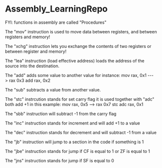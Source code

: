 # Assembly_LearningRepo

FYI: functions in assembly are called "Procedures"

The "mov" instruction is used to move data between registers, and between registers and memory!

The "xchg" instruction lets you exchange the contents of two registers or between register and memory!

The "lea" instruction (load effective address) loads the address of the source into the destination.

The "add" adds some value to another value for instance: mov rax, 0x1           ---> rax 0x3
                                                         add rax, 0x2
                                                                              

The "sub" subtracts a value from another value.

The "stc" instrcution stands for set carry flag it is used together with "adc" both add +1 in this example: mov rax, 0x5      --> rax 0x7
                                                                                                stc
                                                                                                adc rax, 0x1
                                                                                       
                                                                                     
The "sbb" instruction will subtract -1 from the carry flag                                                                                      

The "inc" instruction stands for increment and will add +1 to a value 

The "dec" instruction stands for decrement and will subtract -1 from a value

The "jb" instruction will jump to a section in the code if something is 1

The "jbe" instruction stands for jump if CF is equal to 1 or ZF is equal to 1

The "jns" instruction stands for jump if SF is equal to 0


